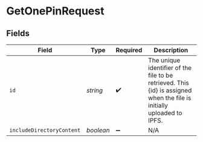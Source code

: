 # GetOnePinRequest


## Fields

| Field                                                                                                                  | Type                                                                                                                   | Required                                                                                                               | Description                                                                                                            |
| ---------------------------------------------------------------------------------------------------------------------- | ---------------------------------------------------------------------------------------------------------------------- | ---------------------------------------------------------------------------------------------------------------------- | ---------------------------------------------------------------------------------------------------------------------- |
| `id`                                                                                                                   | *string*                                                                                                               | :heavy_check_mark:                                                                                                     | The unique identifier of the file to be retrieved. This {id} is assigned when the file is initially uploaded to IPFS.  |
| `includeDirectoryContent`                                                                                              | *boolean*                                                                                                              | :heavy_minus_sign:                                                                                                     | N/A                                                                                                                    |